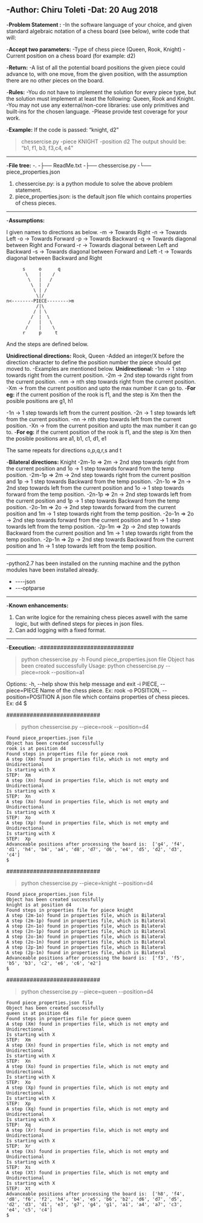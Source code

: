 -**Author: Chiru Toleti**
-**Dat: 20 Aug 2018**
-------------------------------------------------------
-**Problem Statement :**
-In the software language of your choice, and given standard algebraic notation of a chess board (see below), write code that will:

-**Accept two parameters:**
-Type of chess piece (Queen, Rook, Knight)
-Current position on a chess board (for example: d2)

-**Return:**
-A list of all the potential board positions the given piece could advance to, with one move, from the given position, with the assumption there are
no other pieces on the board.

-**Rules:**
-You do not have to implement the solution for every piece type, but the solution must implement at least the following: Queen, Rook and
Knight.
-You may not use any external/non-core libraries: use only primitives and built-ins for the chosen language.
-Please provide test coverage for your work.

-**Example:**
If the code is passed: “knight, d2”
> chessercise.py -piece KNIGHT -position d2
The output should be: “b1, f1, b3, f3,c4, e4"

---------------------------------------------------------
-**File tree:**
-.
-├── ReadMe.txt
-├── chessercise.py
-└── piece_properties.json

1. chessercise.py: is a python module to solve the above problem statement.
2. piece_properties.json: is the default json file which contains properties of chess pieces.
-------------------------------------------------------
-**Assumptions:**

I given names to directions as below.
-m -> Towards Right
-n -> Towards Left
-o -> Towards Forward
-p -> Towards Backward
-q -> Towards diagonal between Right and Forward
-r -> Towards diagonal between Left and Backward
-s -> Towards diagonal between Forward and Left
-t -> Towards diagonal between Backward and Right


~~~~~~~~~~~~~~~~~~~~~~~~~~~~~~~~~~~~~~~~~~~~~~~~~~~~~~
      s     o      q
       \    |    /
        \   |   /
         \  |  /
          \ | /
           \|/
n<--------PIECE-------->m
           /|\
          / | \
         /  |  \
        /   |   \
       /    |    \
      r     p     t

~~~~~~~~~~~~~~~~~~~~~~~~~~~~~~~~~~~~~~~~~~~~~~~~~~~~~~


And the steps are defined below.

**Unidirectional directions:** Rook, Queen
-Added an integer/X before the direction character to define the position number the piece should get moved to.
-Examples are mentioned below.
**Unidirectional:**
-1m -> 1 step towards right from the current position.
-2m -> 2nd step towards right from the current position.
-nm -> nth step towards right from the current position.
-Xm -> from the current position and upto the max number it can go to.
-**For eg:** if the current position of the rook is f1, and the step is Xm then the posible positions are g1, h1

-1n -> 1 step towards left from the current position.
-2n -> 1 step towards left from the current position.
-nn -> nth step towards left from the current position.
-Xn -> from the current position and upto the max number it can go to.
-**For eg:** if the current position of the rook is f1, and the step is Xm then the posible positions are a1, b1, c1, d1, e1

The same repeats for directions o,p,q,r,s and t

-**Bilateral directions:** Knight
-2m-1o => 2m -> 2nd step towards right from the current position and 1o ->  1 step towards forward from the temp position.
-2m-1p => 2m -> 2nd step towards right from the current position and 1p ->  1 step towards Backward from the temp position.
-2n-1o => 2n -> 2nd step towards left from the current position and 1o ->  1 step towards forward from the temp position.
-2n-1p => 2n -> 2nd step towards left from the current position and 1p ->  1 step towards Backward from the temp position.
-2o-1m => 2o -> 2nd step towards forward from the current position and 1m ->  1 step towards right from the temp position.
-2o-1n => 2o -> 2nd step towards forward from the current position and 1n ->  1 step towards left from the temp position.
-2p-1m => 2p -> 2nd step towards Backward from the current position and 1m ->  1 step towards right from the temp position.
-2p-1n => 2p -> 2nd step towards Backward from the current position and 1n ->  1 step towards left from the temp position.

-------------------------------------------------------
-python2.7 has been installed on the running machine and the python modules have been installed already.
- ----json
- ---optparse
-------------------------------------------------------

-**Known enhancements:**
1. Can write logice for the remaining chess pieces aswell with the same logic, but with defined steps for pieces in json files.
2. Can add logging with a fixed format.
-------------------------------------------------------


-**Execution:**
-############################
> python chessercise.py -h
Found piece_properties.json file
Object has been created successfully
Usage: python chessercise.py --piece=rook --position=a1

Options:
  -h, --help            show this help message and exit
  -i PIECE, --piece=PIECE
                        Name of the chess piece. Ex: rook
  -o POSITION, --position=POSITION
                        A json file which contains properties of chess pieces.
                        Ex: d4
$

############################
> python chessercise.py --piece=rook --position=d4
~~~~~~~~~~~~~~~~~~~~~~~~~~~~~~~~~~~~~~~~~~~~~~~~~~~~~~
Found piece_properties.json file
Object has been created successfully
rook is at position d4
Found steps in properties file for piece rook
A step (Xm) found in properties file, which is not empty and Unidirectional
Is starting with X
STEP:  Xm
A step (Xn) found in properties file, which is not empty and Unidirectional
Is starting with X
STEP:  Xn
A step (Xo) found in properties file, which is not empty and Unidirectional
Is starting with X
STEP:  Xo
A step (Xp) found in properties file, which is not empty and Unidirectional
Is starting with X
STEP:  Xp
Advanceable positions after processing the board is:  ['g4', 'f4', 'd1', 'h4', 'b4', 'a4', 'd8', 'd7', 'd6', 'e4', 'd5', 'd2', 'd3', 'c4']
$
~~~~~~~~~~~~~~~~~~~~~~~~~~~~~~~~~~~~~~~~~~~~~~~~~~~~~~


############################
> python chessercise.py --piece=knight --position=d4
~~~~~~~~~~~~~~~~~~~~~~~~~~~~~~~~~~~~~~~~~~~~~~~~~~~~~~
Found piece_properties.json file
Object has been created successfully
knight is at position d4
Found steps in properties file for piece knight
A step (2m-1o) found in properties file, which is Bilateral
A step (2m-1p) found in properties file, which is Bilateral
A step (2n-1o) found in properties file, which is Bilateral
A step (2n-1p) found in properties file, which is Bilateral
A step (2o-1m) found in properties file, which is Bilateral
A step (2o-1n) found in properties file, which is Bilateral
A step (2p-1m) found in properties file, which is Bilateral
A step (2p-1n) found in properties file, which is Bilateral
Advanceable positions after processing the board is:  ['f3', 'f5', 'b5', 'b3', 'c2', 'e6', 'c6', 'e2']
$
~~~~~~~~~~~~~~~~~~~~~~~~~~~~~~~~~~~~~~~~~~~~~~~~~~~~~~



############################
> python chessercise.py --piece=queen --position=d4
~~~~~~~~~~~~~~~~~~~~~~~~~~~~~~~~~~~~~~~~~~~~~~~~~~~~~~
Found piece_properties.json file
Object has been created successfully
queen is at position d4
Found steps in properties file for piece queen
A step (Xm) found in properties file, which is not empty and Unidirectional
Is starting with X
STEP:  Xm
A step (Xn) found in properties file, which is not empty and Unidirectional
Is starting with X
STEP:  Xn
A step (Xo) found in properties file, which is not empty and Unidirectional
Is starting with X
STEP:  Xo
A step (Xp) found in properties file, which is not empty and Unidirectional
Is starting with X
STEP:  Xp
A step (Xq) found in properties file, which is not empty and Unidirectional
Is starting with X
STEP:  Xq
A step (Xr) found in properties file, which is not empty and Unidirectional
Is starting with X
STEP:  Xr
A step (Xs) found in properties file, which is not empty and Unidirectional
Is starting with X
STEP:  Xs
A step (Xt) found in properties file, which is not empty and Unidirectional
Is starting with X
STEP:  Xt
Advanceable positions after processing the board is:  ['h8', 'f4', 'd8', 'f6', 'f2', 'h4', 'b4', 'e5', 'b6', 'b2', 'd6', 'd7', 'd5', 'd2', 'd3', 'd1', 'e3', 'g7', 'g4', 'g1', 'a1', 'a4', 'a7', 'c3', 'e4', 'c5', 'c4']
$
~~~~~~~~~~~~~~~~~~~~~~~~~~~~~~~~~~~~~~~~~~~~~~~~~~~~~~



